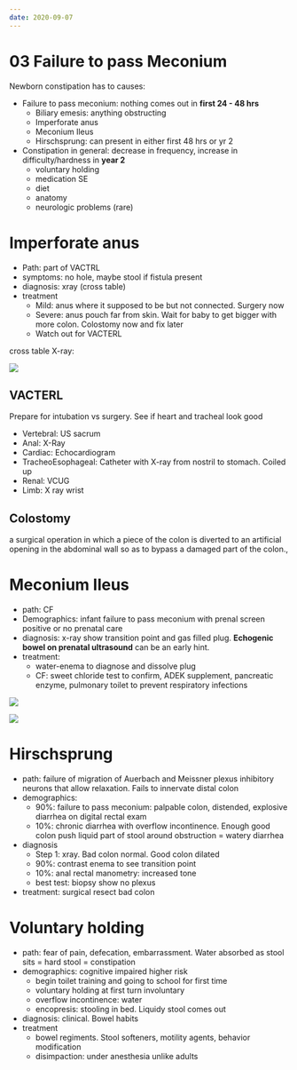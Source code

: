 ```yaml
---
date: 2020-09-07
---
```


# 03 Failure to pass Meconium

<!-- newborn constipation 2 major categories, causes, timeline.. -->

Newborn constipation has to causes:

- Failure to pass meconium: nothing comes out in **first 24 - 48 hrs**
	- Biliary emesis: anything obstructing
	- Imperforate anus
	- Meconium Ileus
	- Hirschsprung: can present in either first 48 hrs or yr 2
- Constipation in general: decrease in frequency, increase in difficulty/hardness in **year 2**
	- voluntary holding
	- medication SE
	- diet
	- anatomy
	- neurologic problems (rare)

# Imperforate anus

<!-- imperforate anus path, symptoms, diagnosis, treatment.. -->

- Path: part of VACTRL
- symptoms: no hole, maybe stool if fistula present
- diagnosis: xray (cross table)
- treatment
	- Mild: anus where it supposed to be but not connected. Surgery now
	- Severe: anus pouch far from skin. Wait for baby to get bigger with more colon. Colostomy now and fix later
	- Watch out for VACTERL

cross table X-ray:

![](https://i.imgur.com/PXEdAn0.png)

## VACTERL

<!-- VACTERL management in imperforate anus.. -->

Prepare for intubation vs surgery. See if heart and tracheal look good

- Vertebral: US sacrum
- Anal: X-Ray
- Cardiac: Echocardiogram
- TracheoEsophageal: Catheter with X-ray from nostril to stomach. Coiled up
- Renal: VCUG
- Limb: X ray wrist

## Colostomy

<!-- colostomy is -->

a surgical operation in which a piece of the colon is diverted to an artificial opening in the abdominal wall so as to bypass a damaged part of the colon.,

# Meconium Ileus

<!-- meconium ileus path, demo, diagnosis, treatment.. -->

- path: CF
- Demographics: infant failure to pass meconium with prenal screen positive or no prenatal care
- diagnosis: x-ray show transition point and gas filled plug. **Echogenic bowel on prenatal ultrasound** can be an early hint.
- treatment:
	- water-enema to diagnose and dissolve plug
	- CF: sweet chloride test to confirm, ADEK supplement, pancreatic enzyme, pulmonary toilet to prevent respiratory infections

![](https://i.imgur.com/NvcrJTj.png)

![](https://i.imgur.com/lBKe4Ci.png)

# Hirschsprung

<!-- hirschprung path, demo, diagnosis, treatment.. -->

- path: failure of migration of Auerbach and Meissner plexus inhibitory neurons that allow relaxation. Fails to innervate distal colon
- demographics:
	- 90%: failure to pass meconium: palpable colon, distended, explosive diarrhea on digital rectal exam
	- 10%: chronic diarrhea with overflow incontinence. Enough good colon push liquid part of stool around obstruction = watery diarrhea
- diagnosis
	- Step 1: xray. Bad colon normal. Good colon dilated
	- 90%: contrast enema to see transition point
	- 10%: anal rectal manometry: increased tone
	- best test: biopsy show no plexus
- treatment: surgical resect bad colon

# Voluntary holding

<!-- voluntary holding path, demo, diagnosis, treatment.. -->

- path: fear of pain, defecation, embarrassment. Water absorbed as stool sits = hard stool = constipation
- demographics: cognitive impaired higher risk
	- begin toilet training and going to school for first time
	- voluntary holding at first turn involuntary
	- overflow incontinence: water
	- encopresis: stooling in bed. Liquidy stool comes out
- diagnosis: clinical. Bowel habits
- treatment
	- bowel regiments. Stool softeners, motility agents, behavior modification
	- disimpaction: under anesthesia unlike adults
